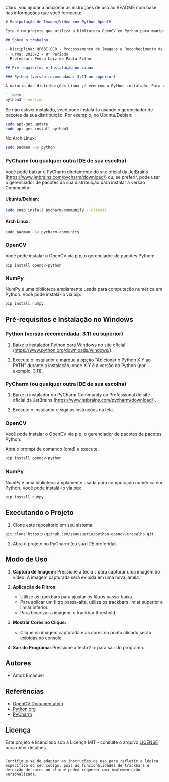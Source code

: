 Claro, vou ajudar a adicionar as instruções de uso ao README com base nas informações que você forneceu:

```markdown
# Manipulação de Imagem/Video com Python OpenCV

Este é um projeto que utiliza a biblioteca OpenCV em Python para manipulação de imagens e vídeos. Neste trabalho, irei demonstrar como realizar a captura de uma imagem de um vídeo, apresentar a cor quando o mouse for clicado na imagem original, criar trackbars que disparam dois filtros passa-baixa em uma das bandas da imagem convertida, aplicar um filtro passa-alta, binarizar a imagem e, por fim, apresentar a imagem resultante.

## Sobre o trabalho

- Disciplina: OP63I-CC8 - Processamento de Imagens e Reconhecimento de Padrões
- Turma: 2023/2 - 8° Período
- Professor: Pedro Luiz de Paula Filho

## Pré-requisitos e Instalação no Linux

### Python (versão recomendada: 3.11 ou superior)

A maioria das distribuições Linux já vem com o Python instalado. Para verificar se o Python está instalado, abra o terminal e digite:

```bash
python3 --version
```

Se não estiver instalado, você pode instalá-lo usando o gerenciador de pacotes da sua distribuição. Por exemplo, no Ubuntu/Debian:

```bash
sudo apt-get update
sudo apt-get install python3
```

No Arch Linux:

```bash
sudo pacman -Sy python
```

### PyCharm (ou qualquer outra IDE de sua escolha)

Você pode baixar o PyCharm diretamente do site oficial da JetBrains (https://www.jetbrains.com/pycharm/download/) ou, se preferir, pode usar o gerenciador de pacotes da sua distribuição para instalar a versão Community:

#### Ubuntu/Debian:

```bash
sudo snap install pycharm-community --classic
```

#### Arch Linux:

```bash
sudo pacman -Sy pycharm-community
```

### OpenCV

Você pode instalar o OpenCV via pip, o gerenciador de pacotes Python:

```bash
pip install opencv-python
```

### NumPy

NumPy é uma biblioteca amplamente usada para computação numérica em Python. Você pode instalá-lo via pip:

```bash
pip install numpy
```

## Pré-requisitos e Instalação no Windows

### Python (versão recomendada: 3.11 ou superior)

1. Baixe o instalador Python para Windows no site oficial (https://www.python.org/downloads/windows/).

2. Execute o instalador e marque a opção "Adicionar o Python X.Y ao PATH" durante a instalação, onde X.Y é a versão do Python (por exemplo, 3.11).

### PyCharm (ou qualquer outra IDE de sua escolha)

1. Baixe o instalador do PyCharm Community ou Professional do site oficial da JetBrains (https://www.jetbrains.com/pycharm/download/).

2. Execute o instalador e siga as instruções na tela.

### OpenCV

Você pode instalar o OpenCV via pip, o gerenciador de pacotes de pacotes Python:

Abra o prompt de comando (cmd) e execute:

```bash
pip install opencv-python
```

### NumPy

NumPy é uma biblioteca amplamente usada para computação numérica em Python. Você pode instalá-lo via pip:

```bash
pip install numpy
```

## Executando o Projeto

1. Clone este repositório em seu sistema:

```bash
git clone https://github.com/seuusuario/python-opencv-trabalho.git
```

2. Abra o projeto no PyCharm (ou sua IDE preferida).

## Modo de Uso

1. **Captura de Imagem:** Pressione a tecla `c` para capturar uma imagem do vídeo. A imagem capturada será exibida em uma nova janela.

2. **Aplicação de Filtros:**

   - Utilize as trackbars para ajustar os filtros passa-baixa.
   - Para aplicar um filtro passa-alta, utilize os trackbars limiar superior e limiar inferior.
   - Para binarizar a imagem, o trackbar threshold.

3. **Mostrar Cores no Clique:**

   - Clique na imagem capturada e as cores no ponto clicado serão exibidas no console.

4. **Sair do Programa:** Pressione a tecla `Esc` para sair do programa.

## Autores

- Amoz Emanuel

## Referências

- [OpenCV Documentation](https://docs.opencv.org/)
- [Python.org](https://www.python.org/)
- [PyCharm](https://www.jetbrains.com/pycharm/)

## Licença

Este projeto é licenciado sob a Licença MIT - consulte o arquivo [LICENSE](LICENSE) para obter detalhes.
```

Certifique-se de adaptar as instruções de uso para refletir a lógica específica do seu código, pois as funcionalidades de trackbars e detecção de cores no clique podem requerer uma implementação personalizada.
